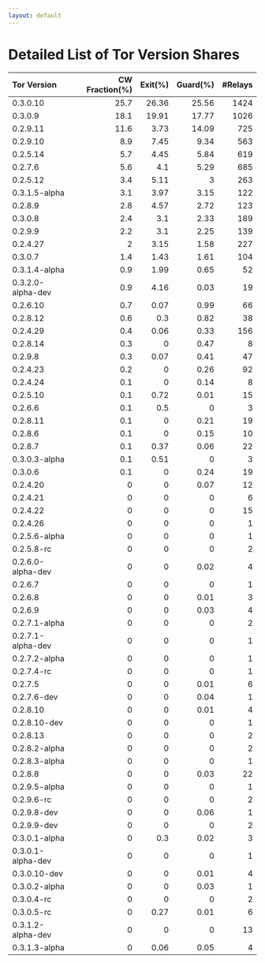 ```yaml
---
layout: default
---
```



# Detailed List of Tor Version Shares

| Tor Version       |   CW Fraction(%) |   Exit(%) |   Guard(%) |   #Relays |
|:------------------|-----------------:|----------:|-----------:|----------:|
| 0.3.0.10          |             25.7 |     26.36 |      25.56 |      1424 |
| 0.3.0.9           |             18.1 |     19.91 |      17.77 |      1026 |
| 0.2.9.11          |             11.6 |      3.73 |      14.09 |       725 |
| 0.2.9.10          |              8.9 |      7.45 |       9.34 |       563 |
| 0.2.5.14          |              5.7 |      4.45 |       5.84 |       619 |
| 0.2.7.6           |              5.6 |      4.1  |       5.29 |       685 |
| 0.2.5.12          |              3.4 |      5.11 |       3    |       263 |
| 0.3.1.5-alpha     |              3.1 |      3.97 |       3.15 |       122 |
| 0.2.8.9           |              2.8 |      4.57 |       2.72 |       123 |
| 0.3.0.8           |              2.4 |      3.1  |       2.33 |       189 |
| 0.2.9.9           |              2.2 |      3.1  |       2.25 |       139 |
| 0.2.4.27          |              2   |      3.15 |       1.58 |       227 |
| 0.3.0.7           |              1.4 |      1.43 |       1.61 |       104 |
| 0.3.1.4-alpha     |              0.9 |      1.99 |       0.65 |        52 |
| 0.3.2.0-alpha-dev |              0.9 |      4.16 |       0.03 |        19 |
| 0.2.6.10          |              0.7 |      0.07 |       0.99 |        66 |
| 0.2.8.12          |              0.6 |      0.3  |       0.82 |        38 |
| 0.2.4.29          |              0.4 |      0.06 |       0.33 |       156 |
| 0.2.8.14          |              0.3 |      0    |       0.47 |         8 |
| 0.2.9.8           |              0.3 |      0.07 |       0.41 |        47 |
| 0.2.4.23          |              0.2 |      0    |       0.26 |        92 |
| 0.2.4.24          |              0.1 |      0    |       0.14 |         8 |
| 0.2.5.10          |              0.1 |      0.72 |       0.01 |        15 |
| 0.2.6.6           |              0.1 |      0.5  |       0    |         3 |
| 0.2.8.11          |              0.1 |      0    |       0.21 |        19 |
| 0.2.8.6           |              0.1 |      0    |       0.15 |        10 |
| 0.2.8.7           |              0.1 |      0.37 |       0.06 |        22 |
| 0.3.0.3-alpha     |              0.1 |      0.51 |       0    |         3 |
| 0.3.0.6           |              0.1 |      0    |       0.24 |        19 |
| 0.2.4.20          |              0   |      0    |       0.07 |        12 |
| 0.2.4.21          |              0   |      0    |       0    |         6 |
| 0.2.4.22          |              0   |      0    |       0    |        15 |
| 0.2.4.26          |              0   |      0    |       0    |         1 |
| 0.2.5.6-alpha     |              0   |      0    |       0    |         1 |
| 0.2.5.8-rc        |              0   |      0    |       0    |         2 |
| 0.2.6.0-alpha-dev |              0   |      0    |       0.02 |         4 |
| 0.2.6.7           |              0   |      0    |       0    |         1 |
| 0.2.6.8           |              0   |      0    |       0.01 |         3 |
| 0.2.6.9           |              0   |      0    |       0.03 |         4 |
| 0.2.7.1-alpha     |              0   |      0    |       0    |         2 |
| 0.2.7.1-alpha-dev |              0   |      0    |       0    |         1 |
| 0.2.7.2-alpha     |              0   |      0    |       0    |         1 |
| 0.2.7.4-rc        |              0   |      0    |       0    |         1 |
| 0.2.7.5           |              0   |      0    |       0.01 |         6 |
| 0.2.7.6-dev       |              0   |      0    |       0.04 |         1 |
| 0.2.8.10          |              0   |      0    |       0.01 |         4 |
| 0.2.8.10-dev      |              0   |      0    |       0    |         1 |
| 0.2.8.13          |              0   |      0    |       0    |         2 |
| 0.2.8.2-alpha     |              0   |      0    |       0    |         2 |
| 0.2.8.3-alpha     |              0   |      0    |       0    |         1 |
| 0.2.8.8           |              0   |      0    |       0.03 |        22 |
| 0.2.9.5-alpha     |              0   |      0    |       0    |         1 |
| 0.2.9.6-rc        |              0   |      0    |       0    |         2 |
| 0.2.9.8-dev       |              0   |      0    |       0.06 |         1 |
| 0.2.9.9-dev       |              0   |      0    |       0    |         2 |
| 0.3.0.1-alpha     |              0   |      0.3  |       0.02 |         3 |
| 0.3.0.1-alpha-dev |              0   |      0    |       0    |         1 |
| 0.3.0.10-dev      |              0   |      0    |       0.01 |         4 |
| 0.3.0.2-alpha     |              0   |      0    |       0.03 |         1 |
| 0.3.0.4-rc        |              0   |      0    |       0    |         2 |
| 0.3.0.5-rc        |              0   |      0.27 |       0.01 |         6 |
| 0.3.1.2-alpha-dev |              0   |      0    |       0    |        13 |
| 0.3.1.3-alpha     |              0   |      0.06 |       0.05 |         4 |